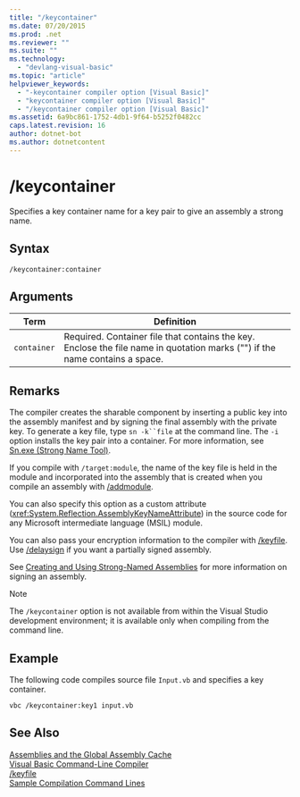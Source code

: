 ```yaml
---
title: "/keycontainer"
ms.date: 07/20/2015
ms.prod: .net
ms.reviewer: ""
ms.suite: ""
ms.technology: 
  - "devlang-visual-basic"
ms.topic: "article"
helpviewer_keywords: 
  - "-keycontainer compiler option [Visual Basic]"
  - "keycontainer compiler option [Visual Basic]"
  - "/keycontainer compiler option [Visual Basic]"
ms.assetid: 6a9bc861-1752-4db1-9f64-b5252f0482cc
caps.latest.revision: 16
author: dotnet-bot
ms.author: dotnetcontent
---
```

# /keycontainer
Specifies a key container name for a key pair to give an assembly a strong name.  
  
## Syntax  
  
```  
/keycontainer:container  
```  
  
## Arguments  
  
|Term|Definition|  
|---|---|  
|`container`|Required. Container file that contains the key. Enclose the file name in quotation marks ("") if the name contains a space.|  
  
## Remarks  
 The compiler creates the sharable component by inserting a public key into the assembly manifest and by signing the final assembly with the private key. To generate a key file, type `sn -k``file` at the command line. The `-i` option installs the key pair into a container. For more information, see [Sn.exe (Strong Name Tool)](https://msdn.microsoft.com/library/k5b5tt23).  
  
 If you compile with `/target:module`, the name of the key file is held in the module and incorporated into the assembly that is created when you compile an assembly with [/addmodule](../../../visual-basic/reference/command-line-compiler/addmodule.md).  
  
 You can also specify this option as a custom attribute (<xref:System.Reflection.AssemblyKeyNameAttribute>) in the source code for any Microsoft intermediate language (MSIL) module.  
  
 You can also pass your encryption information to the compiler with [/keyfile](../../../visual-basic/reference/command-line-compiler/keyfile.md). Use [/delaysign](../../../visual-basic/reference/command-line-compiler/delaysign.md) if you want a partially signed assembly.  
  
 See [Creating and Using Strong-Named Assemblies](../../../docs/framework/app-domains/create-and-use-strong-named-assemblies.md) for more information on signing an assembly.  
  
> [!NOTE]
>  The `/keycontainer` option is not available from within the Visual Studio development environment; it is available only when compiling from the command line.  
  
## Example  
 The following code compiles source file `Input.vb` and specifies a key container.  
  
```  
vbc /keycontainer:key1 input.vb  
```  
  
## See Also  
 [Assemblies and the Global Assembly Cache](../../../visual-basic/programming-guide/concepts/assemblies-gac/index.md)  
 [Visual Basic Command-Line Compiler](../../../visual-basic/reference/command-line-compiler/index.md)  
 [/keyfile](../../../visual-basic/reference/command-line-compiler/keyfile.md)  
 [Sample Compilation Command Lines](../../../visual-basic/reference/command-line-compiler/sample-compilation-command-lines.md)
